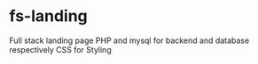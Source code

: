 # fs-landing

Full stack landing page
PHP and mysql for backend and database respectively
CSS for Styling
